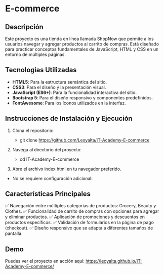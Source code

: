 # E-commerce

## Descripción

Este proyecto es una tienda en línea llamada ShopNow que permite a los usuarios navegar y agregar productos al carrito de compras. Está diseñado para practicar conceptos fundamentales de JavaScript, HTML y CSS en un entorno de múltiples páginas.

## Tecnologías Utilizadas

- **HTML5**: Para la estructura semántica del sitio.
- **CSS3**: Para el diseño y la presentación visual.
- **JavaScript (ES6+)**: Para la funcionalidad interactiva del sitio.
- **Bootstrap 5**: Para el diseño responsivo y componentes predefinidos.
- **FontAwesome**: Para los íconos utilizados en la interfaz.

## Instrucciones de Instalación y Ejecución

1. Clona el repositorio:

   - git clone https://github.com/Leoyalta/IT-Academy-E-commerce

2. Navega al directorio del proyecto:
   - cd IT-Academy-E-commerce
3. Abre el archivo index.html en tu navegador preferido.

- No se requiere configuración adicional.

## Características Principales

✅ Navegación entre múltiples categorías de productos: Grocery, Beauty y Clothes.
✅ Funcionalidad de carrito de compras con opciones para agregar y eliminar productos.
✅ Aplicación de promociones y descuentos en productos específicos.
✅ Validación de formularios en la página de pago (checkout).
✅ Diseño responsivo que se adapta a diferentes tamaños de pantalla.

## Demo

Puedes ver el proyecto en acción aquí: https://leoyalta.github.io/IT-Academy-E-commerce/
